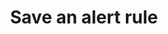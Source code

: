 ---
title: Save an alert rule
excerpt: ''
api:
  file: sentio-api.json
  operationId: SaveAlertRule2
deprecated: false
hidden: false
metadata:
  title: ''
  description: ''
  robots: index
next:
  description: ''
---